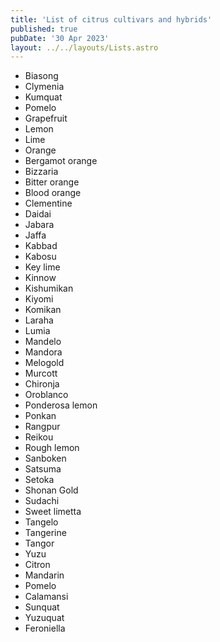 ```yaml
---
title: 'List of citrus cultivars and hybrids'
published: true
pubDate: '30 Apr 2023'
layout: ../../layouts/Lists.astro
---
```


* Biasong
* Clymenia
* Kumquat
* Pomelo	
* Grapefruit
* Lemon
* Lime
* Orange
* Bergamot orange
* Bizzaria
* Bitter orange
* Blood orange
* Clementine
* Daidai
* Jabara
* Jaffa
* Kabbad
* Kabosu
* Key lime
* Kinnow
* Kishumikan
* Kiyomi
* Komikan
* Laraha
* Lumia
* Mandelo
* Mandora
* Melogold
* Murcott
* Chironja
* Oroblanco
* Ponderosa lemon
* Ponkan
* Rangpur
* Reikou
* Rough lemon
* Sanboken
* Satsuma
* Setoka
* Shonan Gold
* Sudachi
* Sweet limetta
* Tangelo
* Tangerine
* Tangor
* Yuzu
* Citron
* Mandarin
* Pomelo
* Calamansi
* Sunquat
* Yuzuquat
* Feroniella
